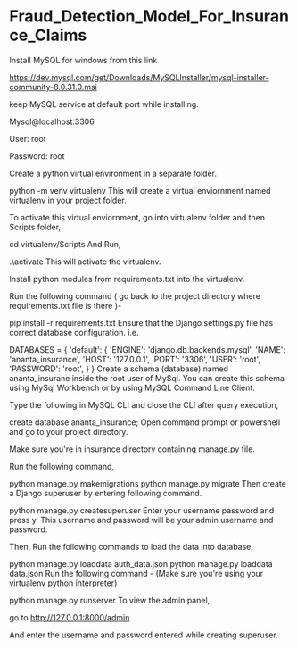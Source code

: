 # Fraud_Detection_Model_For_Insurance_Claims
Install MySQL for windows from this link

https://dev.mysql.com/get/Downloads/MySQLInstaller/mysql-installer-community-8.0.31.0.msi

keep MySQL service at default port while installing.

Mysql@localhost:3306

User: root

Password: root

Create a python virtual environment in a separate folder.

python -m venv virtualenv
This will create a virtual enviornment named virtualenv in your project folder.

To activate this virtual enviornment, go into virtualenv folder and then Scripts folder,

cd virtualenv/Scripts
And Run,

.\activate
This will activate the virtualenv.

Install python modules from requirements.txt into the virtualenv.

Run the following command ( go back to the project directory where requirements.txt file is there )-

pip install -r requirements.txt
Ensure that the Django settings.py file has correct database configuration. i.e.

DATABASES = {
    'default': {
        'ENGINE': 'django.db.backends.mysql',
        'NAME': 'ananta_insurance',
        'HOST': '127.0.0.1',
        'PORT': '3306',
        'USER': 'root',
        'PASSWORD': 'root',
    }
}
Create a schema (database) named ananta_insurane inside the root user of MySql. You can create this schema using MySql Workbench or by using MySQL Command Line Client.

Type the following in MySQL CLI and close the CLI after query execution,

create database ananta_insurance;
Open command prompt or powershell and go to your project directory.

Make sure you're in insurance directory containing manage.py file.

Run the following command,

python manage.py makemigrations
python manage.py migrate
Then create a Django superuser by entering following command.

python manage.py createsuperuser
Enter your username password and press y. This username and password will be your admin username and password.

Then, Run the following commands to load the data into database,

python manage.py loaddata auth_data.json
python manage.py loaddata data.json
Run the following command - (Make sure you're using your virtualenv python interpreter)

python manage.py runserver
To view the admin panel,

go to http://127.0.0.1:8000/admin

And enter the username and password entered while creating superuser.
